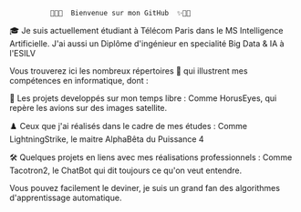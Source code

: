               🥳🎉✨  Bienvenue sur mon GitHub  ✨🎉🥳


🎓 Je suis actuellement étudiant à Télécom Paris dans le MS Intelligence Artificielle.
    J'ai aussi un Diplôme d'ingénieur en specialité Big Data & IA à l'ESILV


Vous trouverez ici les nombreux répertoires 📁 qui illustrent mes compétences en informatique, dont :

🚀  Les projets developpés sur mon temps libre :
        Comme HorusEyes, qui repère les avions sur des images satellite.
        
♟️   Ceux que j'ai réalisés dans le cadre de mes études :
        Comme LightningStrike, le maitre AlphaBêta du Puissance 4

🛠️  Quelques projets en liens avec mes réalisations professionnels :
        Comme Tacotron2, le ChatBot qui dit toujours ce qu'on veut entendre.


Vous pouvez facilement le deviner, je suis un grand fan des algorithmes d'apprentissage automatique.
